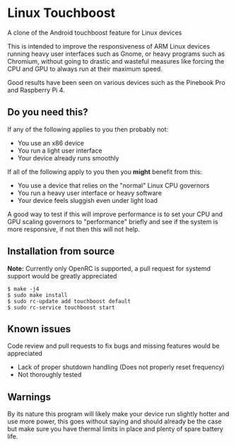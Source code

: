 # Linux Touchboost
A clone of the Android touchboost feature for Linux devices

This is intended to improve the responsiveness of ARM Linux devices running heavy user interfaces such as Gnome, or heavy programs such as Chromium, without going to drastic and wasteful measures like forcing the CPU and GPU to always run at their maximum speed.

Good results have been seen on various devices such as the Pinebook Pro and Raspberry Pi 4.

## Do you need this?
If any of the following applies to you then probably not:
- You use an x86 device
- You run a light user interface
- Your device already runs smoothly

If all of the following apply to you then you **might** benefit from this:
- You use a device that relies on the "normal" Linux CPU governors
- You run a heavy user interface or heavy software
- Your device feels sluggish even under light load

A good way to test if this will improve performance is to set your CPU and GPU scaling governors to "performance" briefly and see if the system is more responsive, if not then this will not help.

## Installation from source
**Note:** Currently only OpenRC is supported, a pull request for systemd support would be greatly appreciated
```
$ make -j4
$ sudo make install
$ sudo rc-update add touchboost default
$ sudo rc-service touchboost start
```

## Known issues
Code review and pull requests to fix bugs and missing features would be appreciated
- Lack of proper shutdown handling (Does not properly reset frequency)
- Not thoroughly tested

## Warnings
By its nature this program will likely make your device run slightly hotter and use more power, this goes without saying and should already be the case but make sure you have thermal limits in place and plenty of spare battery life.
